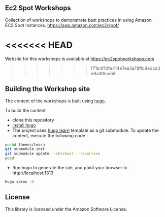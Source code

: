 ## Ec2 Spot Workshops

Collection of workshops to demonstrate best practices in using Amazon EC2 Spot Instances. https://aws.amazon.com/ec2/spot/

<<<<<<< HEAD
=======
Website for this workshops is available at https://ec2spotworkshops.com

>>>>>>> f71b4f10fe414e7ea3a78ffc9edca3e9a3f6ce59
## Building the Workshop site

The content of the workshops is built using [hugo](https://gohugo.io/). 

To build the content
 * clone this repository
 * [install hugo](https://gohugo.io/getting-started/installing/)
 * The project uses [hugo learn](https://github.com/matcornic/hugo-theme-learn/) template as a git submodule. To update the content, execute the following code
```bash
pushd themes/learn
git submodule init
git submodule update --checkout --recursive
popd
```
 * Run hugo to generate the site, and point your browser to http://localhost:1313
```bash
hugo serve -D
```

## License

This library is licensed under the Amazon Software License.
